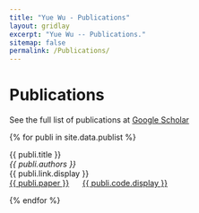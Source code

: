 ```yaml
---
title: "Yue Wu - Publications"
layout: gridlay
excerpt: "Yue Wu -- Publications."
sitemap: false
permalink: /Publications/
---
```



# Publications

See the full list of publications at [Google Scholar](https://scholar.google.com/citations?user=QE1tszYAAAAJ&hl=en)

{% for publi in site.data.publist %}

  {{ publi.title }} <br />
  <em>{{ publi.authors }} </em><br />
  {{ publi.link.display }} <br />
  <a href="{{ publi.link.url }}">{{ publi.paper }}</a> &nbsp;&nbsp;&nbsp;&nbsp;
  <a href="{{ publi.code.url }}">{{ publi.code.display }}</a>

{% endfor %}

<!-- {% assign number_printed = 0 %}
{% for publi in site.data.publist %}

{% assign even_odd = number_printed | modulo: 2 %}

{% if even_odd == 0 %}
<div class="row">
{% endif %}

<div class="col-sm-6 clearfix">
 <div class="well">
  <pubtit>{{ publi.title }}</pubtit>
  <img src="{{ site.url }}{{ site.baseurl }}/images/pubpic/{{ publi.image }}" class="img-responsive" width="33%" style="float: left" />
  <p>{{ publi.description }}</p>
  <p><em>{{ publi.authors }}</em></p>
  <p><strong><a href="{{ publi.link.url }}">{{ publi.link.display }}</a></strong></p>
  <p class="text-danger"><strong> {{ publi.news1 }}</strong></p>
  <p> {{ publi.news2 }}</p>
 </div>
</div>

{% assign number_printed = number_printed | plus: 1 %}

{% if even_odd == 1 %}
</div>
{% endif %}

{% endfor %}

{% assign even_odd = number_printed | modulo: 2 %}
{% if even_odd == 1 %}
</div>
{% endif %}

<p> &nbsp; </p> -->


<!-- # Talks and Posters

{% for publi in site.data.conflist %}

  {{ publi.title }} <br />
  <em>{{ publi.authors }} </em><br /><a href="{{ publi.link.url }}">{{ publi.link.display }}</a>
  &nbsp;&nbsp;&nbsp;&nbsp;
  <a href="{{ publi.file.url }}">{{ publi.file.display }}</a>


{% endfor %} -->
